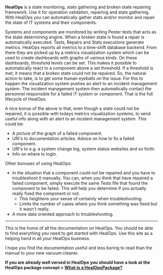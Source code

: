 __HealOps__ is a state monitoring, stats gathering and broken state repairing framework. Use it for operation validation, repairing and stats gathering. With HealOps you can automatically gather stats and/or monitor and repair the state of IT systems and their components.

Systems and components are monitored by writing Pester tests that acts as the state determining engine. When a broken state is found a repair is automatically executed.
Tests, Repairs and Stats executions generate metrics. HealOps reports all metrics to a time-shift database backend. From there they are picked up by a metrics visualization system which can be used to create dashboards with graphs of various kinds. On these dashboards, threshold levels can be set. This makes it possible to automatically react to a component above a set threshold. If a threshold is met, it means that a broken state could not be repaired. So, the natural action to take, is to get some human eyeballs on the issue. For this to happen the visualization system pushes an alert to an incident management system. The incident management system then automatically contact the personnel responsible for a failed IT system or component. That is the full lifecycle of HealOps.

A nice bonus of the above is that, even though a state could not be repaired, it is possible with todays metrics visualization systems, to send useful info along with an alert to an incident management system. This could be:
- A picture of the graph of a failed component.
- URI's to documentation articles. Advice on how to fix a failed component.
- URI's to e.g. a system change log, system status websites and so forth.
- Info on where to login.

Other bonuses of using HealOps:
- In the situation that a component could not be repaired and you have to troubleshoot it manually. You can, when you think that have repaired a failed component, simply execute the same Tests file that found the component to be failed. This will help you determine if you actually really fixed the component or not.
    - This heightens your sense of certainty when troubleshooting.
    - Limits the number of cases where you think something was fixed but it wasn't really.
- A more data oriented approach to troubleshooting.

----

This is the home of all the documentation on HealOps. You should be able to find everything you need to get started with HealOps. Use this site as a helping hand in all your HealOps business.

I hope you find the documentation useful and less boring to read than the manual to your new vacuum cleaner.

__If you are already well versed in HealOps you should have a look at the HealOps package concept > [What is a HealOpsPackage?](./HealOpsPackages-What.md)__